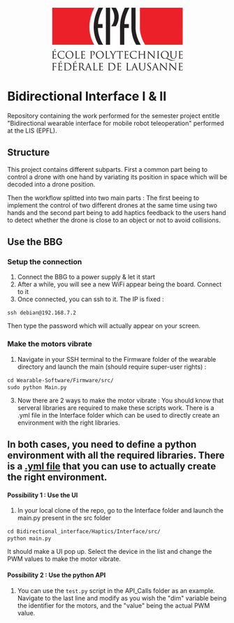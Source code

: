 <p align="center">
  <img src=https://github.com/AntoineWeber/Bidirectional_Interface/blob/master/readme_images/epfl_logo.png>
</p>

# Bidirectional Interface I & II
Repository containing the work performed for the semester project entitle "Bidirectional wearable interface for mobile robot teleoperation" performed at the LIS (EPFL).


## Structure
This project contains different subparts. First a common part being to control a drone with one hand by variating its position in space which will be decoded into a drone position.

Then the workflow splitted into two main parts : The first beeing to implement the control of two different drones at the same time using two hands and the second part being to add haptics feedback to the users hand to detect whether the drone is close to an object or not to avoid collisions.

## Use the BBG

### Setup the connection
1) Connect the BBG to a power supply & let it start
2) After a while, you will see a new WiFi appear being the board. Connect to it
3) Once connected, you can ssh to it. The IP is fixed :
```
ssh debian@192.168.7.2
```
Then type the password which will actually appear on your screen.

### Make the motors vibrate
1) Navigate in your SSH terminal to the Firmware folder of the wearable directory and launch the main (should require super-user rights) :
```
cd Wearable-Software/Firmware/src/
sudo python Main.py
```
3) Now there are 2 ways to make the motor vibrate : You should know that serveral libraries are required to make these scripts work. There is a .yml file in the Interface folder which can be used to directly create an environment with the right libraries.

## In both cases, you need to define a python environment with all the required libraries. There is a [.yml file](Bidirectional_interface/Haptics/Interface/) that you can use to actually create the right environment.

#### Possibility 1 : Use the UI
1) In your local clone of the repo, go to the Interface folder and launch the main.py present in the src folder 
```
cd Bidirectional_interface/Haptics/Interface/src/
python main.py
```
It should make a UI pop up. Select the device in the list and change the PWM values to make the motor vibrate.

#### Possibility 2 : Use the python API
1) You can use the `test.py` script in the API_Calls folder as an example. Navigate to the last line and modify as you wish the "dim" variable being the identifier for the motors, and the "value" being the actual PWM value.

